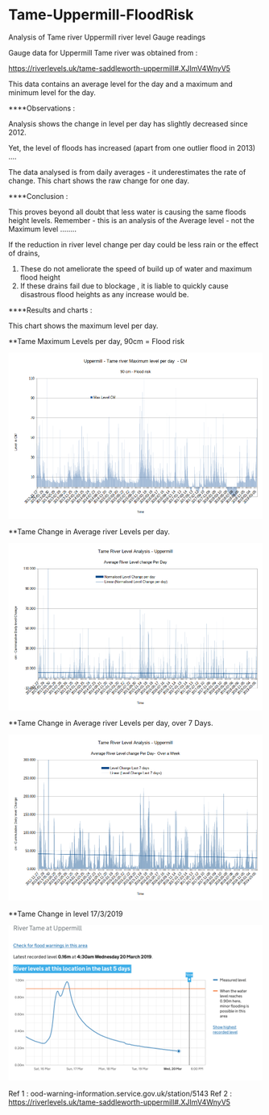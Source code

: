 # Tame-Uppermill-FloodRisk  
Analysis of Tame river Uppermill river level Gauge readings  

Gauge data for Uppermill Tame river was obtained from :  

https://riverlevels.uk/tame-saddleworth-uppermill#.XJImV4WnyV5  

This data contains an average level for the day and a maximum and minimum level for the day.  


****Observations :

Analysis shows the change in level per day has slightly decreased since 2012.

Yet, the level of floods has increased (apart from one outlier flood in 2013) ....


The data analysed is from daily averages - it underestimates the rate of change. This chart shows the raw change for one day.



****Conclusion :

This proves beyond all doubt that less water is causing the same floods height levels.  Remember - this is an analysis of the Average level - not the Maximum level ........

If the reduction in river level change per day could be less rain or the effect of drains,

1. These do not ameliorate  the speed of build up of water and maximum flood height
2. If these drains fail due to blockage , it is liable to quickly cause disastrous flood heights as any increase would be.


****Results and charts :


This chart shows the maximum level per day.  


**Tame Maximum Levels per day, 90cm = Flood risk  

![alt tag](charts/TameMaxLevelPDay.png)  


**Tame Change in Average river Levels per day.  

![alt tag](charts/TameAvLevelChangePDay.png)  



**Tame Change in Average river Levels per day, over 7 Days.  

![alt tag](charts/TameAvLevelPDay7Days.png)  



**Tame Change in level 17/3/2019

![alt tag](charts/TameRawData17-3-2019.png)  



Ref 1 : ood-warning-information.service.gov.uk/station/5143
Ref 2 :  https://riverlevels.uk/tame-saddleworth-uppermill#.XJImV4WnyV5  
